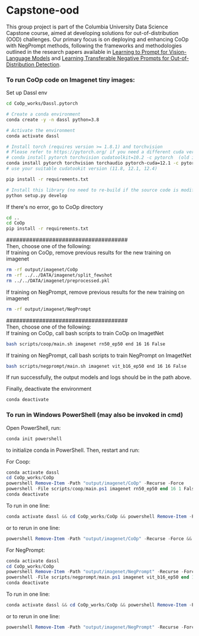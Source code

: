 # Capstone-ood
This group project is part of the Columbia University Data Science Capstone course, aimed at developing solutions for out-of-distribution (OOD) challenges. Our primary focus is on deploying and enhancing CoOp with NegPrompt methods, following the frameworks and methodologies outlined in the research papers available in [Learning to Prompt for Vision-Language Models](https://arxiv.org/abs/2109.01134) and [Learning Transferable Negative Prompts for Out-of-Distribution Detection](https://arxiv.org/abs/2404.03248).

### To run CoOp code on Imagenet tiny images:
Set up Dassl env

```bash
cd CoOp_works/Dassl.pytorch

# Create a conda environment
conda create -y -n dassl python=3.8

# Activate the environment
conda activate dassl

# Install torch (requires version >= 1.8.1) and torchvision
# Please refer to https://pytorch.org/ if you need a different cuda version
# conda install pytorch torchvision cudatoolkit=10.2 -c pytorch  (old instruction from dassl's readme)
conda install pytorch torchvision torchaudio pytorch-cuda=12.1 -c pytorch -c nvidia
# use your suitable cudatookit version (11.8, 12.1, 12.4)

pip install -r requirements.txt

# Install this library (no need to re-build if the source code is modified)
python setup.py develop
```

If there's no error, go to CoOp directory

```bash
cd ..
cd CoOp
pip install -r requirements.txt
```

#####################################  
Then, choose one of the following:  
If training on CoOp, remove previous results for the new training on imagenet

```bash
rm -rf output/imagenet/CoOp 
rm -rf ../../DATA/imagenet/split_fewshot
rm ../../DATA/imagenet/preprocessed.pkl 
```

If training on NegPrompt, remove previous results for the new training on imagenet

```bash
rm -rf output/imagenet/NegPrompt  
```

#####################################  
Then, choose one of the following:  
If training on CoOp, call bash scripts to train CoOp on ImagetNet

```bash
bash scripts/coop/main.sh imagenet rn50_ep50 end 16 16 False
```

If training on NegPrompt, call bash scripts to train NegPrompt on ImagetNet

```bash
bash scripts/negprompt/main.sh imagenet vit_b16_ep50 end 16 16 False
```
  
If run successfully, the output models and logs should be in the path above.  
  
Finally, deactivate the environment

```bash
conda deactivate
```

### To run in Windows PowerShell (may also be invoked in cmd)

Open PowerShell, run:

```powershell
conda init powershell
```

to initialize conda in PowerShell. Then, restart and run:

For Coop:

```powershell
conda activate dassl
cd CoOp_works/CoOp
powershell Remove-Item -Path "output/imagenet/CoOp" -Recurse -Force
powershell -File scripts/coop/main.ps1 imagenet rn50_ep50 end 16 1 False
conda deactivate
```

To run in one line:

```powershell
conda activate dassl && cd CoOp_works/CoOp && powershell Remove-Item -Path "output/imagenet/CoOp" -Recurse -Force && powershell -File scripts/coop/main.ps1 imagenet rn50_ep50 end 16 16 False && conda deactivate
```

or to rerun in one line:

```powershell
powershell Remove-Item -Path "output/imagenet/CoOp" -Recurse -Force && powershell -File scripts/coop/main.ps1 imagenet rn50_ep50 end 16 1 False
```

For NegPrompt:

```powershell
conda activate dassl
cd CoOp_works/CoOp
powershell Remove-Item -Path "output/imagenet/NegPrompt" -Recurse -Force
powershell -File scripts/negprompt/main.ps1 imagenet vit_b16_ep50 end 16 16 False
conda deactivate
```

To run in one line:

```powershell
conda activate dassl && cd CoOp_works/CoOp && powershell Remove-Item -Path "output/imagenet/NegPrompt" -Recurse -Force && powershell -File scripts/negprompt/main.ps1 imagenet vit_b16_ep50 end 16 16 False && conda deactivate
```

or to rerun in one line:

```powershell
powershell Remove-Item -Path "output/imagenet/NegPrompt" -Recurse -Force && powershell -File scripts/negprompt/main.ps1 imagenet vit_b16_ep50 end 16 1 False
```
